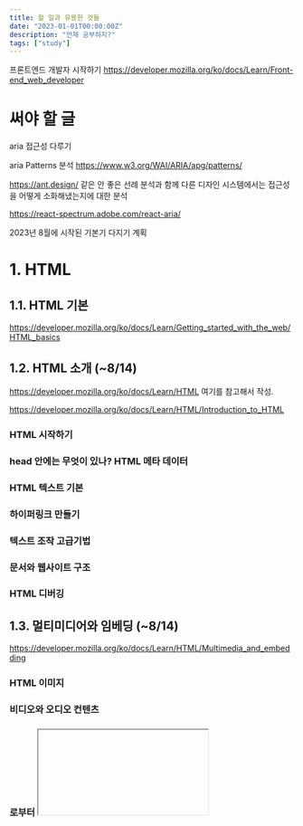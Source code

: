 ```yaml
---
title: 할 일과 유용한 것들
date: "2023-01-01T00:00:00Z"
description: "언제 공부하지?"
tags: ["study"]
---
```


프론트엔드 개발자 시작하기 https://developer.mozilla.org/ko/docs/Learn/Front-end_web_developer

# 써야 할 글

aria 접근성 다루기

aria Patterns 분석
https://www.w3.org/WAI/ARIA/apg/patterns/ 

https://ant.design/ 같은 안 좋은 선례 분석과 함께 다른 디자인 시스템에서는 접근성을 어떻게 소화해냈는지에 대한 분석

https://react-spectrum.adobe.com/react-aria/


2023년 8월에 시작된 기본기 다지기 계획

# 1. HTML

## 1.1. HTML 기본

https://developer.mozilla.org/ko/docs/Learn/Getting_started_with_the_web/HTML_basics

## 1.2. HTML 소개 (~8/14)

https://developer.mozilla.org/ko/docs/Learn/HTML 여기를 참고해서 작성.

https://developer.mozilla.org/ko/docs/Learn/HTML/Introduction_to_HTML

### HTML 시작하기

### head 안에는 무엇이 있나? HTML 메타 데이터

### HTML 텍스트 기본

### 하이퍼링크 만들기

### 텍스트 조작 고급기법

### 문서와 웹사이트 구조

### HTML 디버깅

## 1.3. 멀티미디어와 임베딩 (~8/14)

https://developer.mozilla.org/ko/docs/Learn/HTML/Multimedia_and_embedding

### HTML 이미지

### 비디오와 오디오 컨텐츠

### <object> 로부터 <iframe>까지 — 기타 임베딩 기술

### Vector graphics 웹에 추가하기 (en-US)

### 반응형 이미지

## 1.4. HTML 테이블 (~8/14)

https://developer.mozilla.org/ko/docs/Learn/HTML/Tables

### HTML 테이블 기본

### HTML 테이블 고급 기능 및 접근성

## 1.5. HTML 폼 가이드 (~8/16)

https://developer.mozilla.org/en-US/docs/Learn/Forms

HTML의 폼 검증에 대한 글 쓰기

### 첫 HTML 폼

### HTML 폼 구조화

### Basic native form controls

### HTML5 input types

### Other form controls

### Styling web forms

### Advanced form styling

### UI pseudo-classes

### Client-side form validation

### Sending form data

### How to build custom form controls

### Sending forms through JavaScript

### CSS property compatibility table for form controls

# 3. Javascript

https://developer.mozilla.org/ko/docs/Learn/JavaScript

## 3.1. Javascript 첫걸음(~8/17)

https://developer.mozilla.org/ko/docs/Learn/JavaScript/First_steps

### JavaScript가 뭔가요? 

### JavaScript에 발 담그기

### 뭐가 잘못됐을까요? JavaScript 문제 해결 

### 필요한 정보를 저장하기-변수 

### JavaScript의 기본적인 연산 - 숫자와 연산자 

### 문자열 다루기 — 문자열 

### 문자열 제대로 다루기

### 배열(Arrays)

### Silly story generator

## 3.2. Javascript 구성요소(~8/19)

https://developer.mozilla.org/ko/docs/Learn/JavaScript/Building_blocks

### 판단 내리기 - 조건문

### 반복문

### 함수 - 코드 재사용

### 함수 만들기

### 함수 반환값

### 이벤트 입문

## 3.3. Javascript 객체(~8/21)

https://developer.mozilla.org/ko/docs/Learn/JavaScript/Objects

### JavaScript 객체 기본

### Object prototypes

### Object-oriented programming

### Classes in JavaScript

### JSON으로 작업하기

### Object building practice

### Adding features to our bouncing balls demo

## 3.4. Javascript 비동기성(~8/26)

https://developer.mozilla.org/ko/docs/Learn/JavaScript/Asynchronous

### Introducing asynchronous JavaScript

### How to use promises

### Implementing a promise-based API

현재 여기까지 와 있다. 중간에 Nextjs, 리액트 난입

# Nextjs 13 공식 문서 보기 - 1회독

- Routing (~9/4)
- Data fetching (~9/4)
- Rendering (~9/4)
- Caching (~9/4)
- Styling (~9/5)
- Optimizing(~9/5)
- Configuring(~9/6)
- Deploying(~9/6)
- Upgrading(~9/7)
- API Reference - Components(~9/7)
- API Reference - File Conventions(~9/8)
- API Reference - Functions(~9/9)
- next.config.js options(~9/11)
- create-next-app, Edge Runtime(~9/12)
- next.js CLI(~9/13)

추후 2회독 하면서 블로그에 조금씩 정리할 예정

블로그 마이그레이션 천천히..

# 리액트 공식문서

## Describing the UI(~9/15)

## Adding interactivity(~9/16)

## Managing State(~9/19)

## Escape Hatches(~9/21)



### Introducing asynchronous Workers

### Sequencing asynchronous operations

## 3.5. 클라이언트 사이드 Web API(~8/30)

https://developer.mozilla.org/ko/docs/Learn/JavaScript/Client-side_web_APIs

### Introduction to web APIs (en-US)

### Manipulating documents (en-US)

### Fetching data from the server (en-US)

### Third party APIs (en-US)

### Drawing graphics (en-US)

### Video and audio APIs (en-US)

### Client-side storage

## JS 안내서

https://developer.mozilla.org/ko/docs/Web/JavaScript/Guide/Introduction

## 3.6. Javascript 중고급 주제들(~9/6)

https://developer.mozilla.org/ko/docs/Web/JavaScript

https://developer.mozilla.org/ko/docs/Web/JavaScript#%EC%A4%91%EA%B8%89

물론 [참고서 섹션](https://developer.mozilla.org/ko/docs/Web/JavaScript#%EC%B0%B8%EA%B3%A0%EC%84%9C)에도 볼만한 게 많다.

### JavaScript 데이터 구조

### 동등성 비교 및 동일성

### 속성의 열거 가능성과 소유권

### 클로저

### 상속과 프로토타입 체인

### JavaScript 형식화 배열

### 메모리 관리

### Concurrency model and Event Loop

## 3.7. AJAX(~9/10)

https://developer.mozilla.org/en-US/docs/Web/Guide/AJAX

https://developer.mozilla.org/ko/docs/Web/Guide/AJAX

# 4. 접근성(~9/20)

https://developer.mozilla.org/ko/docs/Learn/Accessibility

## 4.1. 접근성 소개

### 접근성이란?

### HTML : 접근성의 좋은 기반

### CSS 와 JavaScript의 접근성 모범 사례 (en-US)

### WAI-ARIA 기초 (en-US)

### 멀티미디어 접근성 (en-US)

### 모바일 접근성

### 접근성 트러블슈팅

# 8. 웹 보안

https://developer.mozilla.org/ko/docs/Web/Security

## 8.1. 콘텐츠 보안(~9/29)

### 콘텐츠 보안 정책(CSP)

## 8.2. 연결 보안(~10/5)

### 전송 계층 보안(TLS)

### HTTPS

### HTTP Strict-Transport-Security

### 인증서 투명성

### 혼합 콘텐츠

### 혼합 콘텐츠가 차단된 웹사이트를 고치는 방법 (en-US)

### 보안 컨텍스트

### 보안 컨텍스트로 제한된 기능

### Weak signature algorithms (en-US)

## 8.3. 데이터 보안(~10/10)

### HTTP 쿠키 사용

### 로컬 스토리지

## 8.4. 정보 유출(~10/13)

### 리퍼러 헤더 정책: 개인 정보 보호 및 보안 문제 (en-US)

### 자격 증명 없는 IFrame (en-US)

## 8.5. 무결성(~10/15)

### 동일 출처 정책

### 하위 리소스 무결성 (en-US)

### HTTP Access-Control-Allow-Origin

### HTTP X-Content-Type-Options (en-US)

## 8.6. 클릭재킹 보호(~10/18)

### HTTP X-Frame-Options

### CSP: frame-ancestors (en-US)

## 8.7. 사용자 정보 보안(~10/21)

### 안전하지 않은 비밀번호

### 개인 정보 및 :visited 선택자 (en-US)

# 9. HTTP

https://developer.mozilla.org/ko/docs/Web/HTTP

## 9.1. HTTP 기본(~10/25)

https://developer.mozilla.org/ko/docs/Web/HTTP/Basics_of_HTTP

### HTTP 개요

### HTTP의 진화

### HTTP 버전 협상

### HTTP 메시지

### 전형적인 HTTP 세션

### HTTP/1.x 연결관리

### 프로토콜 업그레이드 메커니즘

## 9.2. 리소스와 URIs(~10/27)

https://developer.mozilla.org/ko/docs/Web/HTTP/Basics_of_HTTP/Identifying_resources_on_the_Web

### 웹의 리소스 식별하기

### 데이터 URL

### MIME 타입 소개

### www와 non-www URL

## 9.3. HTTP 보안(~10/30)

### 콘텐츠 보안 정책(CSP)

### HTTP strict transport security

### Cookie security

### X-Content-Type-Options

### X-Frame-Options

### X-XSS-Protection

### HTTP Public Key Pinning

### Mozilla Observatory

사이트 보안 등을 체크할 수 있는 듯

https://observatory.mozilla.org/

## 9.4. 기타 이슈(~11/2)

### HTTP 접근제어(CORS)

### HTTP 인증

### HTTP 캐싱

### HTTP 압축

### HTTP 조건부 요청

### HTTP 컨텐츠 협상

### HTTP 쿠키

### HTTP range 요청

### HTTP 리다이렉트

### HTTP 명세

### Permissions policy

# 5. 웹 퍼포먼스

https://developer.mozilla.org/en-US/docs/Learn/Performance

## 5.1. 웹 퍼포먼스 소개

### The "why" of web performance

### What is web performance?

### How do users perceive performance?

### Measuring performance

### Multimedia: images

### Multimedia: video

### JavaScript performance optimization

### HTML performance optimization

### CSS performance optimization

### The business case for web performance





# 참고할 만한 블로그

비사이드소프트의 글들 https://www.bsidesoft.com/

김민지 님의 블로그 https://mnxmnz.github.io/

김용찬 님의 블로그 https://yceffort.kr/

안도형 님의 블로그 https://www.rinae.dev/

여러 번역 글이 있다 https://www.rinae.dev/posts/a-complete-guide-to-useeffect-ko

정인교 님의 블로그 https://ingg.dev/

# Javascript

## JS 동작 원리 

참고 https://velog.io/@wish/JavaScript%EB%8A%94-%EC%96%B4%EB%96%BB%EA%B2%8C-%EC%BB%B4%ED%8C%8C%EC%9D%BC%EB%90%A0%EA%B9%8C

## JS Worker에 관하여

## fetch API에 쓰이는 Request, Response 객체

## Promise를 받을 때 등에 쓰이는 blob이란 무엇인가?

https://developer.mozilla.org/en-US/docs/Web/API/Response/blob

## AJAX 에 대해 

https://developer.mozilla.org/en-US/docs/Web/Guide/AJAX/Getting_Started

## WebGL

https://developer.mozilla.org/en-US/docs/Web/API/WebGL_API/Tutorial/Getting_started_with_WebGL

## HTTP

https://developer.mozilla.org/ko/docs/Web/HTTP

## 웹브라우저에 대하여

웹브라우저 주소창에 google.com 쓰고 엔터를 누르면 무슨 일이 일어나는지, 각 과정에서 개발자는 어떻게 개입할 수 있는지 5분간 설명해보세요.

## Intersection Observer API

https://developer.mozilla.org/ko/docs/Web/API/Intersection_Observer_API

## window, navigator 등 몇몇 전역 객체에 대해

https://developer.mozilla.org/en-US/docs/Web/API/Window

https://developer.mozilla.org/en-US/docs/Web/API/Navigator

## call, apply 등으로 this 조작

## `==` 등으로 비교하는 로직

## 호이스팅, 실행 컨텍스트, 클로저 etc.

## 이터레이션 프로토콜

## strict mode

## Map, Object diff

## DOM

## JS 가비지 컬렉터

## JS Error 객체

## 제네릭 T 타입으로 객체 초기화하기

https://stackoverflow.com/questions/71358061/generic-useform-hook

# React

## useState의 작동 원리

## 리액트 커스텀 훅

## useEffect 원리

# 기타

## rem, px, vw의 차이와 언제 써야 하는지

## react-query 탐구 이어쓰기

## 운영체제 7단원 식사하는 철학자들 문제, 8단원 데드락


# 6. 도구와 테스팅

https://developer.mozilla.org/en-US/docs/Learn/Tools_and_testing

## 6.1. 클라이언트 사이드 웹 개발 도구

https://developer.mozilla.org/en-US/docs/Learn/Tools_and_testing/Understanding_client-side_tools

### Client-side tooling overview

### Command line crash course

### Package management basics

### Introducing a complete toolchain

### Deploying our app

## 6.2. 클라이언트 사이드 프레임워크 소개

https://developer.mozilla.org/en-US/docs/Learn/Tools_and_testing/Client-side_JavaScript_frameworks/Introduction

React, Ember, Vue, Svelte 등등. 생략

## 6.3. 크로스 브라우저 테스팅

https://developer.mozilla.org/en-US/docs/Learn/Tools_and_testing/Cross_browser_testing

### Introduction to cross browser testing

### Strategies for carrying out testing

### Handling common HTML and CSS problems

### Handling common JavaScript problems

### Handling common accessibility problems

### Introduction to automated testing

### Setting up your own test automation environment

# 7. 서버사이드 웹사이트 프로그래밍

https://developer.mozilla.org/en-US/docs/Learn/Server-side

## 7.1. 첫걸음

https://developer.mozilla.org/en-US/docs/Learn/Server-side/First_steps

### Introduction to the server side

### Client-Server overview

### Server-side web frameworks

### Website security

## 7.2. Django

생략

## 7.3. Express web framework

https://developer.mozilla.org/en-US/docs/Learn/Server-side/Express_Nodejs


# 10. 프로그레시브 웹 앱

https://developer.mozilla.org/en-US/docs/Web/Progressive_web_apps


# CSS

웹 개발자 안내서의 CSS 부분 구조

https://developer.mozilla.org/ko/docs/Web/Guide

## 2.1. CSS 첫번째 단계

https://developer.mozilla.org/ko/docs/Learn/CSS 에서 발췌

https://developer.mozilla.org/ko/docs/Learn/CSS/First_steps

### CSS란 무엇인가?

### CSS 시작하기

### CSS 구조

### CSS 작동 방식

## 2.2. CSS 구성요소

https://developer.mozilla.org/ko/docs/Learn/CSS/Building_blocks

### CSS 선택자

### Type, class and ID selectors

### Attribute selectors

### Pseudo-classes and pseudo-elements

### combinators

### 계단식 및 상속

### cascade layers

### 박스 모델

### 배경 및 테두리

### 텍스트 표시 방향 제어하기

### 콘텐츠 오버플로우

### CSS 값과 단위

### CSS에서 항목 크기 조정

### 이미지, 미디어 및 양식 요소

### 표 스타일링

### CSS 디버깅

### CSS 구성

### 기본적인 CSS 이해

### 편지지 만들기

### A cool looking box

## 2.3. 텍스트 스타일링

https://developer.mozilla.org/ko/docs/Learn/CSS/Styling_text

### 기본적인 텍스트 및 글꼴 스타일

### 목록 스타일링

### 링크 스타일링

### 웹 글꼴

## 2.4. CSS 레이아웃

https://developer.mozilla.org/ko/docs/Learn/CSS/CSS_layout

### CSS 레이아웃 입문서

### 일반 대열(normal flow)

### Flexbox

### Grids

### Floats(부동체)

### Positioning

### Multiple-column Layout

### Responsive design

### 미디어 쿼리 안내서

### 레거시 레이아웃 메서드

### 이전 브라우저 지원

## 2.5. CSS 핵심 개념

https://developer.mozilla.org/ko/docs/Web/CSS 이곳의 `참고서`에서.

### 언어 구문과 형태

### 명시도

### 상속

### 종속

### CSS 값과 단위

### CSS 함수 표기법

### 박스 모델

### 여백 상쇄

### 컨테이닝 블록

### 쌓임 맥락, 블록 서식 맥락

### 초기값, 계산값, 사용값, 실제값

### CSS shortcut

### CSS flexbox

### CSS grid

### CSS 선택자

### 미디어쿼리

https://developer.mozilla.org/ko/docs/Web/CSS/CSS_media_queries

### CSS 애니메이션

https://developer.mozilla.org/ko/docs/Web/CSS/animation

https://developer.mozilla.org/ko/docs/Web/CSS/CSS_animations/Using_CSS_animations

## 2.6. CSS 고급

CSS 레이아웃에 관한 글 모음

https://developer.mozilla.org/en-US/docs/Web/Guide/CSS/CSS_Layout

# 개발자 가이드

모질라에선 수많은 가이드를 제공하고 있다.

https://developer.mozilla.org/en-US/docs/Web/Guide/Audio_and_video_delivery

레퍼런스에 있는 수많은 항목들도 언젠가 봐야지..

# 11. 디자인 패턴

https://patterns-dev-kr.github.io/


# 기타

다양한 학습서와 교육 자료가 있는 학습서 https://developer.mozilla.org/ko/docs/Web/Tutorials

HTTP부터 합시다


## 1.6. 고급 주제 (~8/18)

https://developer.mozilla.org/ko/docs/Web/HTML 참고

### HTML 참고서

https://developer.mozilla.org/ko/docs/Web/HTML/Reference

### CORS 활성화 이미지

### CORS 설정 특성

### rel="preload"로 콘텐츠 미리 불러오기

## 1.7. 기타 (보류)

### 콘텐츠 카테고리

https://developer.mozilla.org/ko/docs/Web/HTML/Content_categories

다른 여러 주제들은 왼쪽 사이드바의 `안내서`참고

### 호환성 모드와 표준 모드